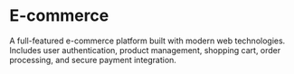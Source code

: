 # E-commerce
A full-featured e-commerce platform built with modern web technologies. Includes user authentication, product management, shopping cart, order processing, and secure payment integration.
